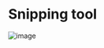 # Snipping tool
![image](https://github.com/user-attachments/assets/576c4c87-1b8d-460f-bb39-d752ef0607f3)
